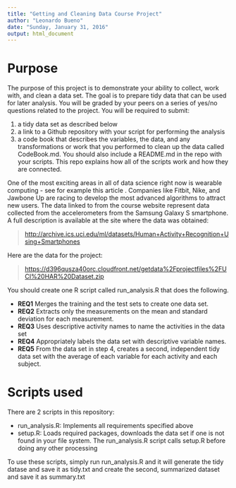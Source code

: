 ```yaml
---
title: "Getting and Cleaning Data Course Project"
author: "Leonardo Bueno"
date: "Sunday, January 31, 2016"
output: html_document
---
```


# Purpose

The purpose of this project is to demonstrate your ability to collect, work with, and clean a data set. The goal is to prepare tidy data that can be used for later analysis. You will be graded by your peers on a series of yes/no questions related to the project. You will be required to submit: 

1. a tidy data set as described below
2. a link to a Github repository with your script for performing the analysis
3. a code book that describes the variables, the data, and any transformations or work that you performed to clean up the data called CodeBook.md. You should also include a README.md in the repo with your scripts. This repo explains how all of the scripts work and how they are connected.

One of the most exciting areas in all of data science right now is wearable computing - see for example this article . Companies like Fitbit, Nike, and Jawbone Up are racing to develop the most advanced algorithms to attract new users. The data linked to from the course website represent data collected from the accelerometers from the Samsung Galaxy S smartphone. A full description is available at the site where the data was obtained:

> http://archive.ics.uci.edu/ml/datasets/Human+Activity+Recognition+Using+Smartphones

Here are the data for the project:

> https://d396qusza40orc.cloudfront.net/getdata%2Fprojectfiles%2FUCI%20HAR%20Dataset.zip

You should create one R script called run_analysis.R that does the following.

* **REQ1** Merges the training and the test sets to create one data set.
* **REQ2** Extracts only the measurements on the mean and standard deviation for each measurement.
* **REQ3** Uses descriptive activity names to name the activities in the data set
* **REQ4** Appropriately labels the data set with descriptive variable names.
* **REQ5** From the data set in step 4, creates a second, independent tidy data set with the average of each variable for each activity and each subject.

# Scripts used

There are 2 scripts in this repository:

* run_analysis.R: Implements all requirements specified above
* setup.R: Loads required packages, downloads the data set if one is not found in your file system. The run_analysis.R script calls setup.R before doing any other processing

To use these scripts, simply run run_analysis.R and it will generate the tidy datase and save it as tidy.txt and create the second, summarized dataset and save it as summary.txt